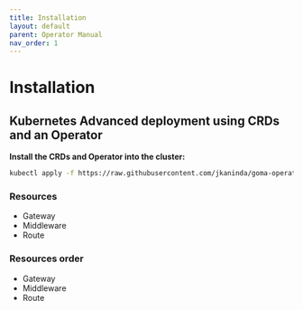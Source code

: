 ```yaml
---
title: Installation
layout: default
parent: Operator Manual
nav_order: 1
---
```


# Installation

## Kubernetes Advanced deployment using CRDs and an Operator

**Install the CRDs and Operator into the cluster:**

```sh
kubectl apply -f https://raw.githubusercontent.com/jkaninda/goma-operator/main/dist/install.yaml
```

### Resources

- Gateway
- Middleware
- Route

### Resources order

- Gateway
- Middleware
- Route